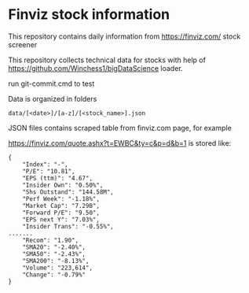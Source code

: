 # Finviz stock information

This repository contains daily information from https://finviz.com/ stock screener

This repository collects technical data for stocks with help of https://github.com/Winchess1/bigDataScience loader.

run git-commit.cmd to test

Data is organized in folders
```
data/[<date>]/[a-z]/[<stock_name>].json
```

JSON files contains scraped table from finviz.com page, for example

https://finviz.com/quote.ashx?t=EWBC&ty=c&p=d&b=1
is stored like:

```
{
    "Index": "-",
    "P/E": "10.81",
    "EPS (ttm)": "4.67",
    "Insider Own": "0.50%",
    "Shs Outstand": "144.58M",
    "Perf Week": "-1.18%",
    "Market Cap": "7.29B",
    "Forward P/E": "9.50",
    "EPS next Y": "7.03%",
    "Insider Trans": "-0.55%",
.......    
    "Recom": "1.90",
    "SMA20": "-2.40%",
    "SMA50": "-2.43%",
    "SMA200": "-8.13%",
    "Volume": "223,614",
    "Change": "-0.79%"
}
```
